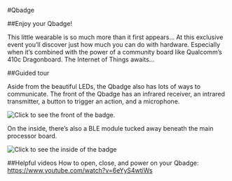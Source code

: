 #Qbadge

##Enjoy your Qbadge!

This little wearable is so much more than it first appears… At this exclusive event you’ll discover just how much you can do with hardware. Especially when it’s combined with the power of a community board like Qualcomm’s 410c Dragonboard. The Internet of Things awaits… 

##Guided tour

Aside from the beautiful LEDs, the Qbadge also has lots of ways to communicate. The front of the Qbadge has an infrared receiver, an intrared transmitter, a button to trigger an action, and a microphone. 

![Click to see the front of the badge.](http://imgur.com/TSINq4r)

On the inside, there’s also a BLE module tucked away beneath the main processor board.

![Click to see the inside of the badge](http://imgur.com/JZkmjEx)

##Helpful videos
How to open, close, and power on your Qbadge:
https://www.youtube.com/watch?v=6eYyS4wtiWs
